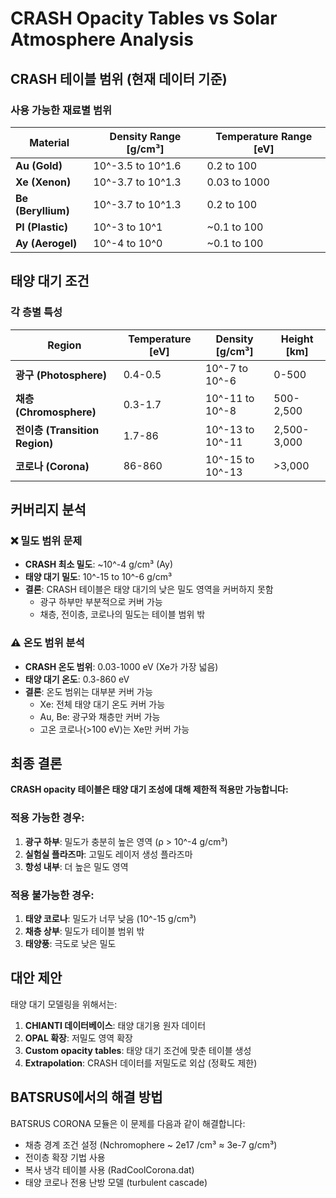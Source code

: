 # CRASH Opacity Tables vs Solar Atmosphere Analysis

## CRASH 테이블 범위 (현재 데이터 기준)

### 사용 가능한 재료별 범위
| Material | Density Range [g/cm³] | Temperature Range [eV] | 
|----------|----------------------|------------------------|
| **Au (Gold)** | 10^-3.5 to 10^1.6 | 0.2 to 100 |
| **Xe (Xenon)** | 10^-3.7 to 10^1.3 | 0.03 to 1000 |
| **Be (Beryllium)** | 10^-3.7 to 10^1.3 | 0.2 to 100 |
| **Pl (Plastic)** | 10^-3 to 10^1 | ~0.1 to 100 |
| **Ay (Aerogel)** | 10^-4 to 10^0 | ~0.1 to 100 |

## 태양 대기 조건

### 각 층별 특성
| Region | Temperature [eV] | Density [g/cm³] | Height [km] |
|--------|-----------------|-----------------|-------------|
| **광구 (Photosphere)** | 0.4-0.5 | 10^-7 to 10^-6 | 0-500 |
| **채층 (Chromosphere)** | 0.3-1.7 | 10^-11 to 10^-8 | 500-2,500 |
| **전이층 (Transition Region)** | 1.7-86 | 10^-13 to 10^-11 | 2,500-3,000 |
| **코로나 (Corona)** | 86-860 | 10^-15 to 10^-13 | >3,000 |

## 커버리지 분석

### ❌ 밀도 범위 문제
- **CRASH 최소 밀도**: ~10^-4 g/cm³ (Ay)
- **태양 대기 밀도**: 10^-15 to 10^-6 g/cm³
- **결론**: CRASH 테이블은 태양 대기의 낮은 밀도 영역을 커버하지 못함
  - 광구 하부만 부분적으로 커버 가능
  - 채층, 전이층, 코로나의 밀도는 테이블 범위 밖

### ⚠️ 온도 범위 분석
- **CRASH 온도 범위**: 0.03-1000 eV (Xe가 가장 넓음)
- **태양 대기 온도**: 0.3-860 eV
- **결론**: 온도 범위는 대부분 커버 가능
  - Xe: 전체 태양 대기 온도 커버 가능
  - Au, Be: 광구와 채층만 커버 가능
  - 고온 코로나(>100 eV)는 Xe만 커버 가능

## 최종 결론

**CRASH opacity 테이블은 태양 대기 조성에 대해 제한적 적용만 가능합니다:**

### 적용 가능한 경우:
1. **광구 하부**: 밀도가 충분히 높은 영역 (ρ > 10^-4 g/cm³)
2. **실험실 플라즈마**: 고밀도 레이저 생성 플라즈마
3. **항성 내부**: 더 높은 밀도 영역

### 적용 불가능한 경우:
1. **태양 코로나**: 밀도가 너무 낮음 (10^-15 g/cm³)
2. **채층 상부**: 밀도가 테이블 범위 밖
3. **태양풍**: 극도로 낮은 밀도

## 대안 제안

태양 대기 모델링을 위해서는:
1. **CHIANTI 데이터베이스**: 태양 대기용 원자 데이터
2. **OPAL 확장**: 저밀도 영역 확장
3. **Custom opacity tables**: 태양 대기 조건에 맞춘 테이블 생성
4. **Extrapolation**: CRASH 데이터를 저밀도로 외삽 (정확도 제한)

## BATSRUS에서의 해결 방법

BATSRUS CORONA 모듈은 이 문제를 다음과 같이 해결합니다:
- 채층 경계 조건 설정 (Nchromophere ~ 2e17 /cm³ ≈ 3e-7 g/cm³)
- 전이층 확장 기법 사용
- 복사 냉각 테이블 사용 (RadCoolCorona.dat)
- 태양 코로나 전용 난방 모델 (turbulent cascade)